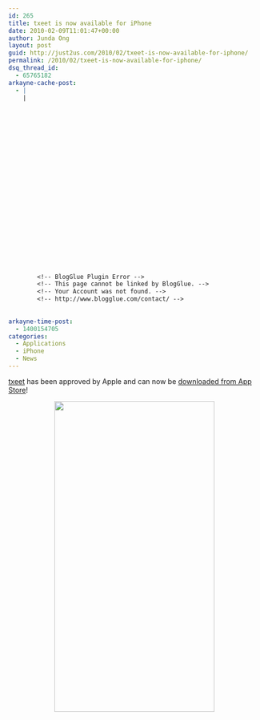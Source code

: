 ```yaml
---
id: 265
title: txeet is now available for iPhone
date: 2010-02-09T11:01:47+00:00
author: Junda Ong
layout: post
guid: http://just2us.com/2010/02/txeet-is-now-available-for-iphone/
permalink: /2010/02/txeet-is-now-available-for-iphone/
dsq_thread_id:
  - 65765182
arkayne-cache-post:
  - |
    |
        
        
        
        
        
        
        
        
        
        
        
        
        
        
        
        
        
        
        
        
        
        
        
        <!-- BlogGlue Plugin Error -->
        <!-- This page cannot be linked by BlogGlue. -->
        <!-- Your Account was not found. -->
        <!-- http://www.blogglue.com/contact/ -->
        
        
arkayne-time-post:
  - 1400154705
categories:
  - Applications
  - iPhone
  - News
---
```

<a href="http://txeet.com" onclick="__gaTracker('send', 'event', 'outbound-article', 'http://txeet.com', 'txeet');">txeet</a> has been approved by Apple and can now be <a href="http://itunes.apple.com/us/app/txeet-sms-templates/id353425053?mt=8" onclick="__gaTracker('send', 'event', 'outbound-article', 'http://itunes.apple.com/us/app/txeet-sms-templates/id353425053?mt=8', 'downloaded from App Store');">downloaded from App Store</a>!

<p align="center">
  <a href="http://txeet.com/download/" onclick="__gaTracker('send', 'event', 'outbound-article', 'http://txeet.com/download/', '');"><img title="" style="border-right: 0px; border-top: 0px; display: inline; border-left: 0px; border-bottom: 0px" height="620" alt="" src="http://just2us.com/wp-content/uploads/2010/02/iphonescreen.png" width="320" border="0" /></a>
</p>

<div style="font-size:0px;height:0px;line-height:0px;margin:0;padding:0;clear:both">
</div>